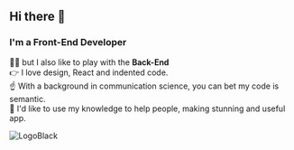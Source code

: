 ## Hi there 👋
### I'm a Front-End Developer 

👩‍💻   but I also like to play with the **Back-End** <br/>
👉   I love design, React and indented code. <br/>
☝️    With a background in communication science, you can bet my code is semantic. <br/>
💪   I'd like to use my knowledge to help people, making stunning and useful app. <br/>
 
 ![LogoBlack](https://user-images.githubusercontent.com/52285386/131749227-92c7f181-99b8-4aaf-bfe0-3814a6969ac8.png)

<!--
**lauratondi/lauratondi** is a ✨ _special_ ✨ repository because its `README.md` (this file) appears on your GitHub profile.

Here are some ideas to get you started:

- 🔭 I’m currently working on ...
- 🌱 I’m currently learning ...
- 👯 I’m looking to collaborate on ...
- 🤔 I’m looking for help with ...
- 💬 Ask me about ...- 📫 How to reach me: ...
- 😄 Pronouns: ...
- ⚡ Fun fact: ...
-->
